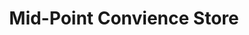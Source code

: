 ---
title: "Mid-Point Convience Store"
url: /alpena/mid-point-convience-store/
shop: Lebensmittel
---